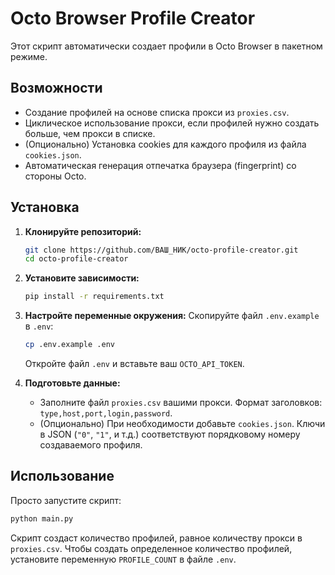 # Octo Browser Profile Creator

Этот скрипт автоматически создает профили в Octo Browser в пакетном режиме.

## Возможности

*   Создание профилей на основе списка прокси из `proxies.csv`.
*   Циклическое использование прокси, если профилей нужно создать больше, чем прокси в списке.
*   (Опционально) Установка cookies для каждого профиля из файла `cookies.json`.
*   Автоматическая генерация отпечатка браузера (fingerprint) со стороны Octo.

## Установка

1.  **Клонируйте репозиторий:**
    ```bash
    git clone https://github.com/ВАШ_НИК/octo-profile-creator.git
    cd octo-profile-creator
    ```

2.  **Установите зависимости:**
    ```bash
    pip install -r requirements.txt
    ```

3.  **Настройте переменные окружения:**
    Скопируйте файл `.env.example` в `.env`:
    ```bash
    cp .env.example .env
    ```
    Откройте файл `.env` и вставьте ваш `OCTO_API_TOKEN`.

4.  **Подготовьте данные:**
    *   Заполните файл `proxies.csv` вашими прокси. Формат заголовков: `type,host,port,login,password`.
    *   (Опционально) При необходимости добавьте `cookies.json`. Ключи в JSON (`"0"`, `"1"`, и т.д.) соответствуют порядковому номеру создаваемого профиля.

## Использование

Просто запустите скрипт:

```bash
python main.py
```

Скрипт создаст количество профилей, равное количеству прокси в `proxies.csv`. Чтобы создать определенное количество профилей, установите переменную `PROFILE_COUNT` в файле `.env`.
